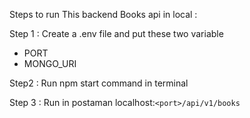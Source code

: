 Steps to run This backend Books api in local :

Step 1 : Create a .env file and put these two variable

- PORT
- MONGO_URI

Step2 : Run npm start command in terminal

Step 3 : Run in postaman localhost:`<port>/api/v1/books `
